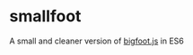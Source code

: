 # smallfoot
A small and cleaner version of [bigfoot.js](https://github.com/lemonmade/bigfoot) in ES6
